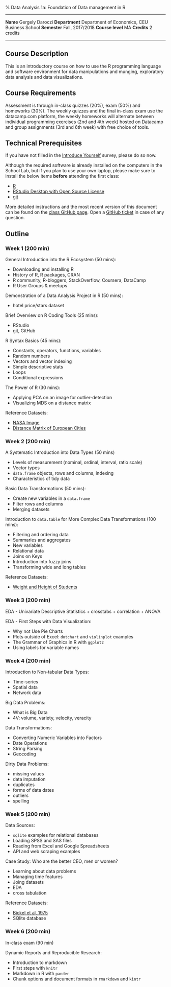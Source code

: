 % Data Analysis 1a: Foundation of Data management in R

----------------------- ----------------------------------------------
**Name**                Gergely Daroczi
**Department**          Department of Economics, CEU Business School
**Semester**            Fall, 2017/2018
**Course level**        MA
**Credits**             2 credits
----------------------- ----------------------------------------------

## Course Description

This is an introductory course on how to use the R programming language and software environment for data manipulations and munging, exploratory data analysis and data visualizations. 

## Course Requirements

Assessment is through in-class quizzes (20%), exam (50%) and homeworks (30%). The weekly quizzes and the final in-class exam use the datacamp.com platform, the weekly homeworks will alternate between individual programming exercises (2nd and 4th week) hosted on Datacamp and group assignments (3rd and 6th week) with free choice of tools.

## Technical Prerequisites

If you have not filled in the [Introduce Yourself](https://docs.google.com/forms/d/1niYbSj18C6fjF-So7sxS58NfjKed8l2Lv_BGKm3m-ng) survey, please do so now.

Although the required software is already installed on the computers in the School Lab, but if you plan to use your own laptop, please make sure to install the below items **before** attending the first class:

- [R](https://cran.r-project.org)
- [RStudio Desktop with Open Source License](https://www.rstudio.com/products/rstudio/download/)
- [git](https://git-scm.com)

More detailed instructions and the most recent version of this document can be found on the [class GitHub page](https://github.com/daroczig/CEU-R-lab). Open a [GitHub ticket](https://github.com/daroczig/CEU-R-lab/issues) in case of any question.

## Outline

### Week 1 (200 min)

General Introduction into the R Ecosystem (50 mins):

<!-- http://bit.ly/CEU-R-1 -->

* Downloading and installing R
* History of R, R packages, CRAN
* R community, R-bloggers, StackOverflow, Coursera, DataCamp
* R User Groups & meetups

<!-- end of list -->

Demonstration of a Data Analysis Project in R (50 mins):

* hotel price/stars dataset

<!-- end of list -->

Brief Overview on R Coding Tools (25 mins):

* RStudio
* git, GitHub

<!-- end of list -->

R Syntax Basics (45 mins):

* Constants, operators, functions, variables
* Random numbers
* Vectors and vector indexing
* Simple descriptive stats
* Loops
* Conditional expressions

<!-- end of list -->

The Power of R (30 mins):

* Applying PCA on an image for outlier-detection
* Visualizing MDS on a distance matrix

Reference Datasets:

- [NASA Image](http://bit.ly/CEU-R-NASA)
- [Distance Matrix of European Cities](http://bit.ly/CEU-R-distances)

### Week 2 (200 min)

A Systematic Introduction into Data Types (50 mins)

* Levels of measurement (nominal, ordinal, interval, ratio scale)
* Vector types
* `data.frame` objects, rows and columns, indexing
* Characteristics of tidy data

Basic Data Transformations (50 mins):

* Create new variables in a `data.frame`
* Filter rows and columns
* Merging datasets

Introduction to `data.table` for More Complex Data Transformations (100 mins):

* Filtering and ordering data
* Summaries and aggregates
* New variables
* Relational data
* Joins on Keys
* Introduction into fuzzy joins
* Transforming wide and long tables

Reference Datasets:

- [Weight and Height of Students](http://bit.ly/CEU-R-heights)

### Week 3 (200 min)

EDA - Univariate Descriptive Statistics + crosstabs + correlation + ANOVA

EDA - First Steps with Data Visualization:

* Why not Use Pie Charts
* Plots outside of Excel: `dotchart` and `violinplot` examples
* The Grammar of Graphics in R with `ggplot2`
* Using labels for variable names

### Week 4 (200 min)

Introduction to Non-tabular Data Types:

* Time-series
* Spatial data
* Network data

Big Data Problems:

* What is Big Data
* 4V: volume, variety, velocity, veracity

Data Transformations:

* Converting Numeric Variables into Factors
* Date Operations
* String Parsing
* Geocoding

Dirty Data Problems:

* missing values
* data imputation
* duplicates
* forms of data dates 
* outliers
* spelling

### Week 5 (200 min)

Data Sources:

* `sqlite` examples for relational databases
* Loading SPSS and SAS files
* Reading from Excel and Google Spreadsheets
* API and web scraping examples

Case Study: Who are the better CEO, men or women?
* Learning about data problems
* Managing time features
* Joing datasets
* EDA 
* cross tabulation

Reference Datasets:

- [Bickel et al, 1975](http://bit.ly/CEU-R-Berkeley)
- SQlite database

### Week 6 (200 min)

In-class exam (90 min)

Dynamic Reports and Reproducible Research:

* Introduction to markdown
* First steps with `knitr`
* Markdown in R with `pander`
* Chunk options and document formats in `rmarkdown` and `kintr`
